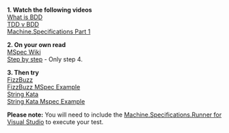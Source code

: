 **1. Watch the following videos**  
[What is BDD](https://www.youtube.com/watch?v=VS6EEUVZGLE&t=116s&index=2&list=PL0X82GOpevvZ4GBTaRH5uka96dGw-iqYu)  
[TDD v BDD](https://www.youtube.com/watch?v=4QFYTQy47yA&t=0s&index=3&list=PL0X82GOpevvZ4GBTaRH5uka96dGw-iqYu)  
[Machine.Specifications Part 1](https://vimeo.com/11642767)  

**2. On your own read**  
[MSpec Wiki](https://github.com/machine/machine.specifications/wiki)  
[Step by step](https://lostechies.com/seanbiefeld/2009/08/26/step-by-step-to-using-machine-specifications-with-resharper) - Only step 4.  

**3. Then try**  
[FizzBuzz](./FizzBuzz.docx)  
[FizzBuzz MSpec Example](https://github.com/AdamKalnas/fizz-buzz)  
[String Kata](./StringCalculator.docx)  
[String Kata Mspec Example](https://github.com/SaberZA/MachineSpecBDD)  

**Please note:** You will need to include the [Machine.Specifications.Runner for Visual Studio](https://www.nuget.org/packages/Machine.Specifications.Runner.VisualStudio/) to execute your test.
